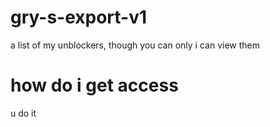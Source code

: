 # gry-s-export-v1
a list of my unblockers, though you can only i can view them

# how do i get access
u do it
